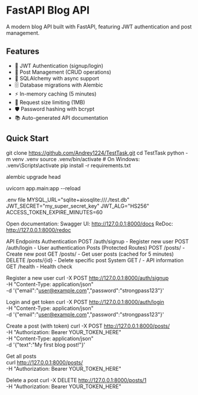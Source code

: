 # FastAPI Blog API

A modern blog API built with FastAPI, featuring JWT authentication and post management.

## Features

- 🔐 JWT Authentication (signup/login)
- 📝 Post Management (CRUD operations)
- 💾 SQLAlchemy with async support
- 🗄️ Database migrations with Alembic
- ⚡ In-memory caching (5 minutes)
- 📏 Request size limiting (1MB)
- 🛡️ Password hashing with bcrypt
- 📚 Auto-generated API documentation

## Quick Start
git clone https://github.com/Andrey1224/TestTask.git
cd TestTask
python -m venv .venv
source .venv/bin/activate  # On Windows: .venv\Scripts\activate
pip install -r requirements.txt

alembic upgrade head

uvicorn app.main:app --reload

.env file 
MYSQL_URL="sqlite+aiosqlite:///./test.db"
JWT_SECRET="my_super_secret_key"
JWT_ALG="HS256"
ACCESS_TOKEN_EXPIRE_MINUTES=60


Open documentation:
Swagger UI: http://127.0.0.1:8000/docs
ReDoc: http://127.0.0.1:8000/redoc

API Endpoints
Authentication
POST /auth/signup - Register new user
POST /auth/login - User authentication
Posts (Protected Routes)
POST /posts/ - Create new post
GET /posts/ - Get user posts (cached for 5 minutes)
DELETE /posts/{id} - Delete specific post
System
GET / - API information
GET /health - Health check

Register a new user
curl -X POST http://127.0.0.1:8000/auth/signup \
  -H "Content-Type: application/json" \
  -d '{"email":"user@example.com","password":"strongpass123"}'

Login and get token
curl -X POST http://127.0.0.1:8000/auth/login \
  -H "Content-Type: application/json" \
  -d '{"email":"user@example.com","password":"strongpass123"}'

Create a post (with token)
curl -X POST http://127.0.0.1:8000/posts/ \
  -H "Authorization: Bearer YOUR_TOKEN_HERE" \
  -H "Content-Type: application/json" \
  -d '{"text":"My first blog post!"}'

Get all posts  
curl http://127.0.0.1:8000/posts/ \
  -H "Authorization: Bearer YOUR_TOKEN_HERE"

Delete a post
curl -X DELETE http://127.0.0.1:8000/posts/1 \
  -H "Authorization: Bearer YOUR_TOKEN_HERE"  

